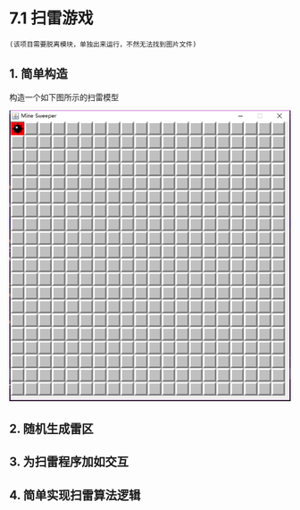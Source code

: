 # 7.1 扫雷游戏

    (该项目需要脱离模块，单独出来运行，不然无法找到图片文件)
    
## 1. 简单构造

  构造一个如下图所示的扫雷模型
  
  ![7-1](resources/7-1.png)
  
## 2. 随机生成雷区

## 3. 为扫雷程序加如交互

## 4. 简单实现扫雷算法逻辑
